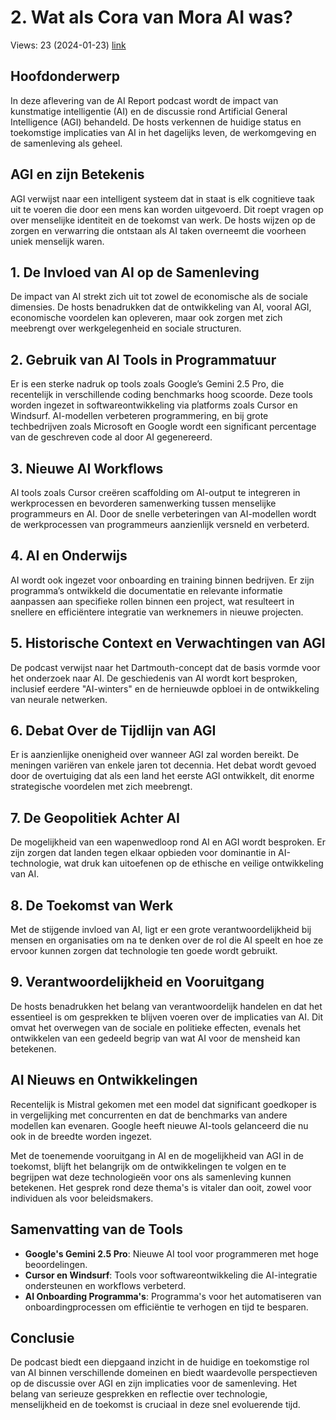 # 2. Wat als Cora van Mora AI was?
Views: 23 (2024-01-23) [link](https://www.youtube.com/watch?v=tm2_PfvbbR4)


 ## Hoofdonderwerp
In deze aflevering van de AI Report podcast wordt de impact van kunstmatige intelligentie (AI) en de discussie rond Artificial General Intelligence (AGI) behandeld. De hosts verkennen de huidige status en toekomstige implicaties van AI in het dagelijks leven, de werkomgeving en de samenleving als geheel.

## AGI en zijn Betekenis
AGI verwijst naar een intelligent systeem dat in staat is elk cognitieve taak uit te voeren die door een mens kan worden uitgevoerd. Dit roept vragen op over menselijke identiteit en de toekomst van werk. De hosts wijzen op de zorgen en verwarring die ontstaan als AI taken overneemt die voorheen uniek menselijk waren.

## 1. De Invloed van AI op de Samenleving
De impact van AI strekt zich uit tot zowel de economische als de sociale dimensies. De hosts benadrukken dat de ontwikkeling van AI, vooral AGI, economische voordelen kan opleveren, maar ook zorgen met zich meebrengt over werkgelegenheid en sociale structuren.

## 2. Gebruik van AI Tools in Programmatuur
Er is een sterke nadruk op tools zoals Google’s Gemini 2.5 Pro, die recentelijk in verschillende coding benchmarks hoog scoorde. Deze tools worden ingezet in softwareontwikkeling via platforms zoals Cursor en Windsurf. AI-modellen verbeteren programmering, en bij grote techbedrijven zoals Microsoft en Google wordt een significant percentage van de geschreven code al door AI gegenereerd.

## 3. Nieuwe AI Workflows
AI tools zoals Cursor creëren scaffolding om AI-output te integreren in werkprocessen en bevorderen samenwerking tussen menselijke programmeurs en AI. Door de snelle verbeteringen van AI-modellen wordt de werkprocessen van programmeurs aanzienlijk versneld en verbeterd.

## 4. AI en Onderwijs
AI wordt ook ingezet voor onboarding en training binnen bedrijven. Er zijn programma’s ontwikkeld die documentatie en relevante informatie aanpassen aan specifieke rollen binnen een project, wat resulteert in snellere en efficiëntere integratie van werknemers in nieuwe projecten.

## 5. Historische Context en Verwachtingen van AGI
De podcast verwijst naar het Dartmouth-concept dat de basis vormde voor het onderzoek naar AI. De geschiedenis van AI wordt kort besproken, inclusief eerdere "AI-winters" en de hernieuwde opbloei in de ontwikkeling van neurale netwerken.

## 6. Debat Over de Tijdlijn van AGI
Er is aanzienlijke onenigheid over wanneer AGI zal worden bereikt. De meningen variëren van enkele jaren tot decennia. Het debat wordt gevoed door de overtuiging dat als een land het eerste AGI ontwikkelt, dit enorme strategische voordelen met zich meebrengt.

## 7. De Geopolitiek Achter AI
De mogelijkheid van een wapenwedloop rond AI en AGI wordt besproken. Er zijn zorgen dat landen tegen elkaar opbieden voor dominantie in AI-technologie, wat druk kan uitoefenen op de ethische en veilige ontwikkeling van AI.

## 8. De Toekomst van Werk
Met de stijgende invloed van AI, ligt er een grote verantwoordelijkheid bij mensen en organisaties om na te denken over de rol die AI speelt en hoe ze ervoor kunnen zorgen dat technologie ten goede wordt gebruikt.

## 9. Verantwoordelijkheid en Vooruitgang
De hosts benadrukken het belang van verantwoordelijk handelen en dat het essentieel is om gesprekken te blijven voeren over de implicaties van AI. Dit omvat het overwegen van de sociale en politieke effecten, evenals het ontwikkelen van een gedeeld begrip van wat AI voor de mensheid kan betekenen.

## AI Nieuws en Ontwikkelingen
Recentelijk is Mistral gekomen met een model dat significant goedkoper is in vergelijking met concurrenten en dat de benchmarks van andere modellen kan evenaren. Google heeft nieuwe AI-tools gelanceerd die nu ook in de breedte worden ingezet.

Met de toenemende vooruitgang in AI en de mogelijkheid van AGI in de toekomst, blijft het belangrijk om de ontwikkelingen te volgen en te begrijpen wat deze technologieën voor ons als samenleving kunnen betekenen. Het gesprek rond deze thema's is vitaler dan ooit, zowel voor individuen als voor beleidsmakers. 

## Samenvatting van de Tools
- **Google's Gemini 2.5 Pro**: Nieuwe AI tool voor programmeren met hoge beoordelingen.
- **Cursor en Windsurf**: Tools voor softwareontwikkeling die AI-integratie ondersteunen en workflows verbeterd.
- **AI Onboarding Programma's**: Programma's voor het automatiseren van onboardingprocessen om efficiëntie te verhogen en tijd te besparen.

## Conclusie
De podcast biedt een diepgaand inzicht in de huidige en toekomstige rol van AI binnen verschillende domeinen en biedt waardevolle perspectieven op de discussie over AGI en zijn implicaties voor de samenleving. Het belang van serieuze gesprekken en reflectie over technologie, menselijkheid en de toekomst is cruciaal in deze snel evoluerende tijd.